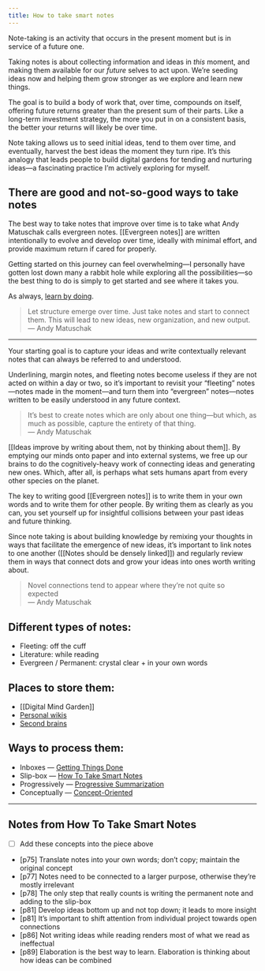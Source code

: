 ```yaml
---
title: How to take smart notes
---
```

Note-taking is an activity that occurs in the present moment but is in service of a future one.

Taking notes is about collecting information and ideas in *this* moment, and making them available for our *future* selves to act upon. We’re seeding ideas now and helping them grow stronger as we explore and learn new things.

The goal is to build a body of work that, over time, compounds on itself, offering future returns greater than the present sum of their parts. Like a long-term investment strategy, the more you put in on a consistent basis, the better your returns will likely be over time.

Note taking allows us to seed initial ideas, tend to them over time, and eventually, harvest the best ideas the moment they turn ripe. It’s this analogy that leads people to build digital gardens for tending and nurturing ideas—a fascinating practice I’m actively exploring for myself.

## There are good and not-so-good ways to take notes
The best way to take notes that improve over time is to take what Andy Matuschak calls evergreen notes. [[Evergreen notes]] are written intentionally to evolve and develop over time, ideally with minimal effort, and provide maximum return if cared for properly.

Getting started on this journey can feel overwhelming—I personally have gotten lost down many a rabbit hole while exploring all the possibilities—so the best thing to do is simply to get started and see where it takes you.

As always, [learn by doing](https://miketannenbaum.com/learning-is-the-key).

> Let structure emerge over time. Just take notes and start to connect them. This will lead to new ideas, new organization, and new output.  
> — Andy Matuschak  
- - - -
Your starting goal is to capture your ideas and write contextually relevant notes that can always be referred to and understood.

Underlining, margin notes, and fleeting notes become useless if they are not acted on within a day or two, so it’s important to revisit your “fleeting” notes—notes made in the moment—and turn them into “evergreen” notes—notes written to be easily understood in any future context.

> It’s best to create notes which are only about one thing—but which, as much as possible, capture the entirety of that thing.  
> — Andy Matuschak  

[[Ideas improve by writing about them, not by thinking about them]]. By emptying our minds onto paper and into external systems, we free up our brains to do the cognitively-heavy work of connecting ideas and generating new ones. Which, after all, is perhaps what sets humans apart from every other species on the planet.

The key to writing good [[Evergreen notes]] is to write them in your own words and to write them for other people. By writing them as clearly as you can, you set yourself up for insightful collisions between your past ideas and future thinking.

Since note taking is about building knowledge by remixing your thoughts in ways that facilitate the emergence of new ideas, it’s important to link notes to one another ([[Notes should be densely linked]]) and regularly review them in ways that connect dots and grow your ideas into ones worth writing about.

> Novel connections tend to appear where they’re not quite so expected  
> — Andy Matuschak  

## Different types of notes:
* Fleeting: off the cuff
* Literature: while reading
* Evergreen / Permanent: crystal clear + in your own words

## Places to store them:
* [[Digital Mind Garden]]
* [Personal wikis](https://tomcritchlow.com/2019/02/17/building-digital-garden/)
* [Second brains](https://fortelabs.co/blog/basboverview/)

## Ways to process them:
* Inboxes — [Getting Things Done](https://gettingthingsdone.com/)
* Slip-box — [How To Take Smart Notes](https://takesmartnotes.com/)
* Progressively — [Progressive Summarization](https://fortelabs.co/blog/progressive-summarization-a-practical-technique-for-designing-discoverable-notes)
* Conceptually — [Concept-Oriented](https://notes.andymatuschak.org/z6bci25mVUBNFdVWSrQNKr6u7AZ1jFzfTVbMF)

- - - -
## Notes from How To Take Smart Notes
- [ ] Add these concepts into the piece above

* [p75] Translate notes into your own words; don’t copy; maintain the original concept
* [p77] Notes need to be connected to a larger purpose, otherwise they’re mostly irrelevant
* [p78] The only step that really counts is writing the permanent note and adding to the slip-box
* [p81] Develop ideas bottom up and not top down; it leads to more insight
* [p81] It’s important to shift attention from individual project towards open connections
* [p86] Not writing ideas while reading renders most of what we read as ineffectual
* [p89] Elaboration is the best way to learn. Elaboration is thinking about how ideas can be combined
